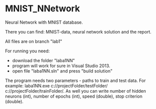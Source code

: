 # MNIST_NNetwork
Neural Network with MNIST database.

There you can find: MNIST-data, neural network solution and the report.

All files are on branch "lab1"

For running you need:
- download the folder "laba1NN"
- program will work for sure in Visual Studio 2013.
- open file "laba1NN.sln" and press "build solution"

The program needs two parameters - paths to train and test data. 
For example: laba1NN.exe c://projectFolder/testFolder/ c://projectFolder/trainFolder/.
As well you can write number of hidden neurons (int), number of epochs (int), speed (double), stop criterion (double).
